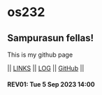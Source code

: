 # os232
## Sampurasun fellas!
This is my github page

|| [LINKS](LINKS/) || [LOG](TXT/mylog.txt) || [GitHub](https://github.com/ilhamelhamdi/os232/) ||

#### REV01: Tue 5 Sep 2023 14:00
